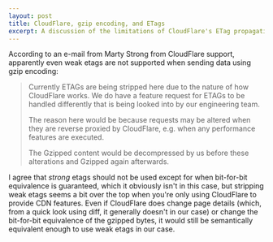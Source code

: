 ```yaml
---
layout: post
title: CloudFlare, gzip encoding, and ETags
excerpt: A discussion of the limitations of CloudFlare's ETag propagation.
---
```


According to an e-mail from Marty Strong from CloudFlare support, apparently
even weak etags are not supported when sending data using gzip encoding:

> Currently ETAGs are being stripped here due to the nature of how CloudFlare
> works. We do have a feature request for ETAGs to be handled differently that
> is being looked into by our engineering team.
>
> The reason here would be because requests may be altered when they are
> reverse proxied by CloudFlare, e.g. when any performance features are
> executed.
>
> The Gzipped content would be decompressed by us before these alterations and
> Gzipped again afterwards.

I agree that *strong* etags should not be used except for when bit-for-bit
equivalence is guaranteed, which it obviously isn't in this case, but stripping
weak etags seems a bit over the top when you're only using CloudFlare to
provide CDN features. Even if CloudFlare does change page details (which, from
a quick look using diff, it generally doesn't in our case) or change the
bit-for-bit equivalence of the gzipped bytes, it would still be semantically
equivalent enough to use weak etags in our case.
